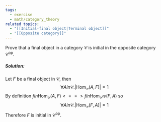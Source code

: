 ```yaml
---
tags:
  - exercise
  - math/category_theory
related topics:
  - "[[Initial-final object|Terminal object]]"
  - "[[Opposite category]]"
---
```

Prove that a final object in a category $\mathcal{C}$ is initial in the opposite category $\mathcal{C}^\text{op}$.
##### Solution:
Let $F$ be a final object in $\mathcal{C}$, then$$
\forall A in \mathcal{C}. |\text{Hom}_\mathcal{C}(A,F)|=1
$$By definition $f in \text{Hom}_\mathcal{C}(A,F) <==> f in \text{Hom}_{\mathcal{C}^\text{op}}(F,A)$ so$$
\forall A in \mathcal{C}. |\text{Hom}_\mathcal{C}(F,A)|=1
$$Therefore $F$ is initial in $\mathcal{C}^\text{op}$.